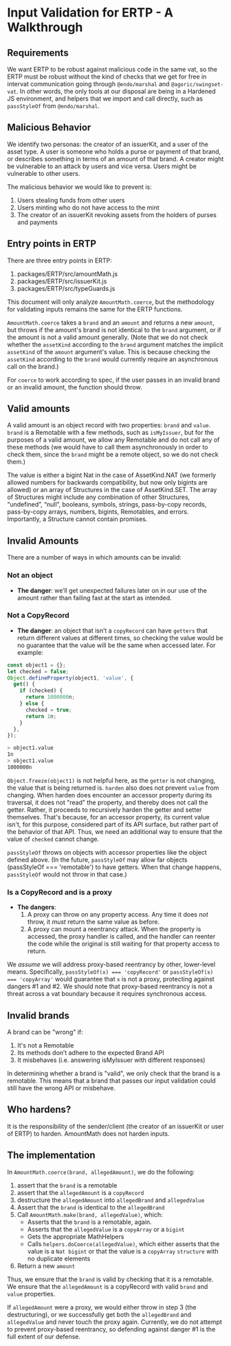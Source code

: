 # Input Validation for ERTP - A Walkthrough

## Requirements

We want ERTP to be robust against malicious code in the same vat, so the ERTP must be robust without the kind of checks that we get for free in intervat communication going through `@endo/marshal` and `@agoric/swingset-vat`. In other words, the only tools at our disposal are being in a Hardened JS environment, and helpers that we import and call directly, such as `passStyleOf` from `@endo/marshal`.

## Malicious Behavior

We identify two personas: the creator of an issuerKit, and a user of the asset type. A user is someone who holds a purse or payment of that brand, or describes something in terms of an amount of that brand. A creator might be vulnerable to an attack by users and vice versa. Users might be vulnerable to other users.

The malicious behavior we would like to prevent is:

1. Users stealing funds from other users
2. Users minting who do not have access to the mint
3. The creator of an issuerKit revoking assets from the holders of purses and payments

## Entry points in ERTP

There are three entry points in ERTP:

1. packages/ERTP/src/amountMath.js
2. packages/ERTP/src/issuerKit.js
3. packages/ERTP/src/typeGuards.js

This document will only analyze `AmountMath.coerce`, but the
methodology for validating inputs remains the same for the ERTP functions.

`AmountMath.coerce` takes a `brand` and an `amount` and returns a new
`amount`, but throws if the amount's brand is not identical to the
`brand` argument, or if the amount is not a valid amount generally.
(Note that we do not check whether the `assetKind` according to the
`brand` argument matches the implicit `assetKind` of the `amount`
argument's value. This is because checking the `assetKind` according
to the `brand` would currently require an asynchronous call on the
brand.)

For `coerce` to work according to spec, if the user passes in an
invalid brand or an invalid amount, the function should throw.

## Valid amounts

A valid amount is an object record with two properties: `brand` and
`value`. `brand` is a Remotable with a few methods, such as
`isMyIssuer`, but for the purposes of a valid amount, we allow any
Remotable and do not call any of these methods (we would have to call
them asynchronously in order to check them, since the `brand` might be
a remote object, so we do not check them.)

The value is either a bigint Nat in the case of AssetKind.NAT (we formerly allowed numbers for backwards compatibility, but now only bigints are allowed) or an array of Structures in the case of AssetKind.SET. The array of Structures might include any combination of other Structures, “undefined”, “null”, booleans, symbols, strings, pass-by-copy records, pass-by-copy arrays, numbers, bigints, Remotables, and errors. Importantly, a Structure cannot contain promises.

## Invalid Amounts

There are a number of ways in which amounts can be invalid:

### Not an object

- **The danger**: we’ll get unexpected failures later on in our use of the amount rather than failing fast at the start as intended.

### Not a CopyRecord

- **The danger**: an object that isn’t a `copyRecord` can have
  `getters` that return different values at different times, so
  checking the value would be no guarantee that the value will be the
  same when accessed later. For example:

```js
const object1 = {};
let checked = false;
Object.defineProperty(object1, 'value', {
  get() {
    if (checked) {
      return 1000000n;
    } else {
      checked = true;
      return 1n;
    }
  },
});
```

```sh
> object1.value
1n
> object1.value
1000000n
```

`Object.freeze(object1)` is not helpful here, as the `getter` is not changing, the value that is being returned is. `harden` also does not prevent `value` from changing. ​​When harden does encounter an accessor property during its traversal, it does not "read" the property, and thereby does not call the getter. Rather, it proceeds to recursively harden the getter and setter themselves. That's because, for an accessor property, its current value isn't, for this purpose, considered part of its API surface, but rather part of the behavior of that API. Thus, we need an additional way to ensure that the value of `checked` cannot change.

`passStyleOf` throws on objects with accessor properties like the
object defined above. (In the future, `passStyleOf` may allow far
objects (passStyleOf === 'remotable') to have getters. When that
change happens, `passStyleOf` would not throw in that case.)

### Is a CopyRecord and is a proxy

- **The dangers**:
  1. A proxy can throw on any property access. Any time it does _not_ throw, it _must_ return the same
     value as before.
  2. A proxy can mount a reentrancy attack. When the property is
     accessed, the proxy handler is called, and the handler can
     reenter the code while the original is still waiting for that
     property access to return.

We _assume_ we will address proxy-based reentrancy by other, lower-level means.
Specifically, `passStyleOf(x) === 'copyRecord'` or
`passStyleOf(x) === 'copyArray'` would guarantee that `x` is not a proxy, protecting
against dangers #1 and #2. We should note that proxy-based reentrancy
is not a threat across a vat boundary because it requires synchronous
access.

## Invalid brands

A brand can be "wrong" if:

1. It's not a Remotable
2. Its methods don’t adhere to the expected Brand API
3. It misbehaves (i.e. answering isMyIssuer with different responses)

In determining whether a brand is "valid", we only check that the brand is a remotable. This means that a brand
that passes our input validation could still have the wrong API or misbehave.

## Who hardens?

It is the responsibility of the sender/client (the creator of an
issuerKit or user of ERTP) to harden. AmountMath does not harden
inputs.

## The implementation

In `AmountMath.coerce(brand, allegedAmount)`, we do the following:

1. assert that the `brand` is a remotable
2. assert that the `allegedAmount` is a `copyRecord`
3. destructure the `allegedAmount` into `allegedBrand` and
   `allegedValue`
4. Assert that the `brand` is identical to the `allegedBrand`
5. Call `AmountMath.make(brand, allegedValue)`, which:
   - Asserts that the `brand` is a remotable, again.
   - Asserts that the `allegedValue` is a `copyArray` or a `bigint`
   - Gets the appropriate MathHelpers
   - Calls `helpers.doCoerce(allegedValue)`, which either asserts
     that the value is a `Nat bigint` or that the value is a
     `copyArray` `structure` with no duplicate elements
6. Return a new `amount`

Thus, we ensure that the `brand` is valid by checking that it is a
remotable. We ensure that the `allegedAmount` is a copyRecord with
valid `brand` and `value` properties.

If `allegedAmount` were a proxy, we would either throw in step 3 (the
destructuring), or we successfully get both the `allegedBrand` and
`allegedValue` and never touch the proxy again. Currently, we do not
attempt to prevent proxy-based reentrancy, so defending against danger
#1 is the full extent of our defense.
